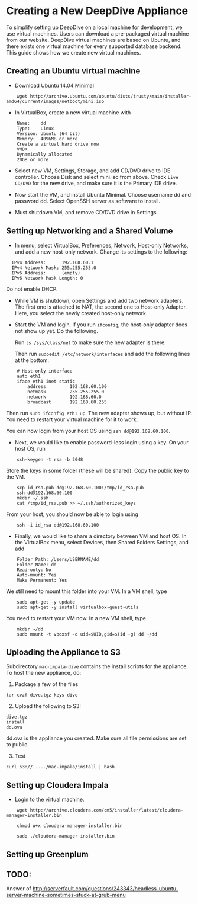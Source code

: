 # Creating a New DeepDive Appliance

To simplify setting up DeepDive on a local machine for development, we use virtual machines.
Users can download a pre-packaged virtual machine from our website. DeepDive virtual machines
are based on Ubuntu, and there exists one virtual machine for every supported database backend.
This guide shows how we create new virtual machines.

## Creating an Ubuntu virtual machine

* Download Ubuntu 14.04 Minimal 

```
    wget http://archive.ubuntu.com/ubuntu/dists/trusty/main/installer-amd64/current/images/netboot/mini.iso
```

* In VirtualBox, create a new virtual machine with

```
    Name:    dd
    Type:    Linux
    Version: Ubuntu (64 bit)
    Memory:  4096MB or more
    Create a virtual hard drive now
    VMDK
    Dynamically allocated
    20GB or more
```

* Select new VM, Settings, Storage, and add CD/DVD drive to IDE controller. Choose Disk and select mini.iso from above.
  Check `Live CD/DVD` for the new drive, and make sure it is the Primary IDE drive.

* Now start the VM, and install Ubuntu Minimal. Choose username dd and password dd.
  Select OpenSSH server as software to install.

* Must shutdown VM, and remove CD/DVD drive in Settings.

## Setting up Networking and a Shared Volume

* In menu, select VirtualBox, Preferences, Network, Host-only Networks, and add a new host-only network.
  Change its settings to the following:

```
  IPv4 Address:      192.168.60.1
  IPv4 Network Mask: 255.255.255.0
  IPv6 Address:      (empty)
  IPv6 Network Mask Length: 0
```

  Do not enable DHCP.

* While VM is shutdown, open Settings and add two network adapters. The first one is attached to NAT, the second one to Host-only Adapter. Here, you select the newly created host-only network.
  
* Start the VM and login. If you run `ifconfig`, the host-only adapter does not show up yet. Do the following.

  Run `ls /sys/class/net` to make sure the new adapter is there.

  Then run `sudoedit /etc/network/interfaces` and add the following lines at the bottom:

```
    # Host-only interface
    auto eth1
    iface eth1 inet static
        address         192.168.60.100
        netmask         255.255.255.0
        network         192.168.60.0
        broadcast       192.168.60.255
```

  Then run `sudo ifconfig eth1 up`. The new adapter shows up, but without IP. You need to restart your virtual machine for it to work.

  You can now login from your host OS using `ssh dd@192.168.60.100`.

* Next, we would like to enable password-less login using a key. On your host OS, run

```
    ssh-keygen -t rsa -b 2048
```

  Store the keys in some folder (these will be shared). Copy the public key to the VM.

```
    scp id_rsa.pub dd@192.168.60.100:/tmp/id_rsa.pub
    ssh dd@192.168.60.100
    mkdir ~/.ssh
    cat /tmp/id_rsa.pub >> ~/.ssh/authorized_keys
```

  From your host, you should now be able to login using

```
    ssh -i id_rsa dd@192.168.60.100
```

* Finally, we would like to share a directory between VM and host OS.
  In the VirtualBox menu, select Devices, then Shared Folders Settings, and add

```
    Folder Path: /Users/USERNAME/dd
    Folder Name: dd
    Read-only: No
    Auto-mount: Yes
    Make Permanent: Yes
```

  We still need to mount this folder into your VM. In a VM shell, type

```
    sudo apt-get -y update
    sudo apt-get -y install virtualbox-guest-utils
```

  You need to restart your VM now. In a new VM shell, type

```
    mkdir ~/dd
    sudo mount -t vboxsf -o uid=$UID,gid=$(id -g) dd ~/dd
```

## Uploading the Appliance to S3

Subdirectory `mac-impala-dive` contains the install scripts for the appliance. To host the new appliance, do:

1. Package a few of the files

```
tar cvzf dive.tgz keys dive
```

2. Upload the following to S3:
```
dive.tgz
install
dd.ova
```
dd.ova is the appliance you created. Make sure all file permissions are set to public.

3. Test

```
curl s3://...../mac-impala/install | bash
```


## Setting up Cloudera Impala

* Login to the virtual machine.

```
    wget http://archive.cloudera.com/cm5/installer/latest/cloudera-manager-installer.bin

    chmod u+x cloudera-manager-installer.bin

    sudo ./cloudera-manager-installer.bin
```

## Setting up Greenplum


## TODO:

Answer of http://serverfault.com/questions/243343/headless-ubuntu-server-machine-sometimes-stuck-at-grub-menu

